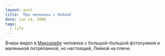 ```yaml
---
layout: post
title: 'Про человека с Лейкой'
date: Jun 14, 2006
tags:
  - life
---
```


Вчера видел в [Максилабе](http://www.maxilab.ru/ "Фотолаборатория и кафе Максилаб") человека с большой-большой фотосумкой и маленькой потрёпанной, но настоящей, Лейкой на плече.
